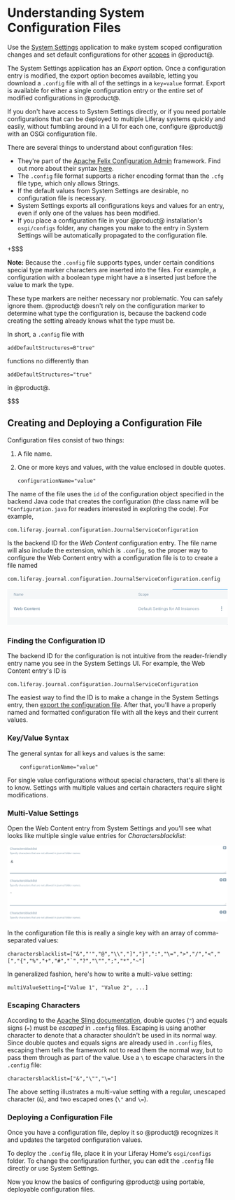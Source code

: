 # Understanding System Configuration Files [](id=understanding-system-configuration-files)

Use the [System Settings](/discover/portal/-/knowledge_base/7-0/system-settings)
application to make system scoped configuration changes and set default
configurations for other
[scopes](/discover/portal/-/knowledge_base/7-0/configuring-liferay#configuration-scope)
in @product@. 

The System Settings application has an *Export* option. Once a configuration
entry is modified, the export option becomes available, letting you download a
`.config` file with all of the settings in a `key=value` format. Export is
available for either a single configuration entry or the entire set of modified
configurations in @product@. 

If you don't have access to System Settings directly, or if you need portable
configurations that can be deployed to multiple Liferay systems quickly and
easily, without fumbling around in a UI for each one, configure @product@ with
an OSGi configuration file. 

There are several things to understand about configuration files: 

- They're part of the [Apache Felix Configuration
    Admin](http://felix.apache.org/documentation/subprojects/apache-felix-config-admin.html)
    framework. Find out more about their syntax
    [here](https://sling.apache.org/documentation/bundles/configuration-installer-factory.html#configuration-files-config). 
- The `.config` file format supports a richer encoding format than the `.cfg`
    file type, which only allows Strings. 
- If the default values from System Settings are desirable, no configuration
    file is necessary. 
- System Settings exports all configurations keys and values for an entry, even if only one
    of the values has been modified. 
- If you place a configuration file in your @product@ installation's
    `osgi/configs` folder, any changes you make to the entry in System Settings
    will be automatically propagated to the configuration file. 

+$$$

**Note:** Because the `.config` file supports types, under certain conditions
special type marker characters are inserted into the files. For example, a
configuration with a boolean type might have a `B` inserted just before the value
to mark the type. 

These type markers are neither necessary nor problematic. You can safely ignore
them. @product@ doesn't rely on the configuration marker to determine what type
the configuration is, because the backend code creating the setting already
knows what the type must be. 

In short, a `.config` file with 

    addDefaultStructures=B"true"

functions no differently than 

    addDefaultStructures="true"

in @product@. 

$$$

## Creating and Deploying a Configuration File [](id=creating-and-deploying-a-configuration-file)

Configuration files consist of two things: 

1.  A file name. 

2.  One or more keys and values, with the value enclosed in double quotes. 

        configurationName="value" 

The name of the file uses the `id` of the configuration object specified in the
backend Java code that creates the configuration (the class name will be
`*Configuration.java` for readers interested in exploring the code). For
example, 
    
    com.liferay.journal.configuration.JournalServiceConfiguration

Is the backend ID for the *Web Content* configuration entry. The file name will
also include the extension, which is `.config`, so the proper way to configure
the Web Content entry with a configuration file is to to create a file named 

    com.liferay.journal.configuration.JournalServiceConfiguration.config

![Figure 1: The Web Content System Settings entry has a backend ID of `com.liferay.journal.configuration.JournalServiceConfiguration`.](../../../images/config-web-content-entry.png)

### Finding the Configuration ID [](id=finding-the-configuration-id)

The backend ID for the configuration is not intuitive from the reader-friendly
entry name you see in the System Settings UI. For example, the Web Content
entry's ID is 

    com.liferay.journal.configuration.JournalServiceConfiguration

The easiest way to find the ID is to make a change in the System Settings entry,
then [export the configuration
file](/discover/portal/-/knowledge_base/7-0/system-settings#exporting-and-importing-configurations).
After that, you'll have a properly named and formatted configuration file with
all the keys and their current values. 

### Key/Value Syntax [](id=key-value-syntax)

The general syntax for all keys and values is the same: 

        configurationName="value" 

For single value configurations without special characters, that's all there is
to know. Settings with multiple values and certain characters require slight
modifications. 

### Multi-Value Settings [](id=multi-value-settings)

Open the Web Content entry from System Settings and you'll see what looks like
multiple single value entries for *Charactersblacklist*: 

![Figure 2: The Web Content System Settings entry has a bunch of *Charactersblacklist* fields.](../../../images/config-web-content-blacklist.png)

In the configuration file this is really a single key with an array of
comma-separated values: 

    charactersblacklist=["&","'","@","\\","]","}",":","\=",">","/","<","[","{","%","+","#","`","?","\"",";","*","~"]

In generalized fashion, here's how to write a multi-value setting: 

    multiValueSetting=["Value 1", "Value 2", ...]

### Escaping Characters [](id=escaping-characters)

According to the [Apache Sling
documentation](https://sling.apache.org/documentation/bundles/configuration-installer-factory.html#configuration-files-config),
double quotes (`"`) and equals signs (`=`) must be *escaped* in `.config` files.
Escaping is using another character to denote that a character shouldn't be used
in its normal way. Since double quotes and equals signs are already used in
`.config` files, escaping them tells the framework not to read them the normal
way, but to pass them through as part of the value. Use a `\` to escape
characters in the `.config` file: 

    charactersblacklist=["&","\"","\="]

The above setting illustrates a multi-value setting with a regular, unescaped
character (`&`), and two escaped ones (`\"` and `\=`). 

### Deploying a Configuration File [](id=deploying-a-configuration-file)

Once you have a configuration file, deploy it so @product@ recognizes it and
updates the targeted configuration values. 

To deploy the `.config` file, place it in your Liferay Home's `osgi/configs`
folder. To change the configuration further, you can edit the `.config` file
directly or use System Settings. 

Now you know the basics of configuring @product@ using portable, deployable
configuration files. 
